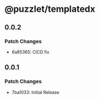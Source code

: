 # @puzzlet/templatedx

## 0.0.2

### Patch Changes

- 6a85365: CICD fix

## 0.0.1

### Patch Changes

- 7ba1033: Initial Release
